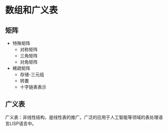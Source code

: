 # 数组和广义表
## 矩阵
* 特殊矩阵
    * 对称矩阵
    * 三角矩阵
    * 对角矩阵
* 稀疏矩阵
    * 存储-三元组
    * 转置
    * 十字链表表示

## 广义表
广义表：非线性结构，是线性表的推广。广泛的应用于人工智能等领域的表处理语言LISP语言中。